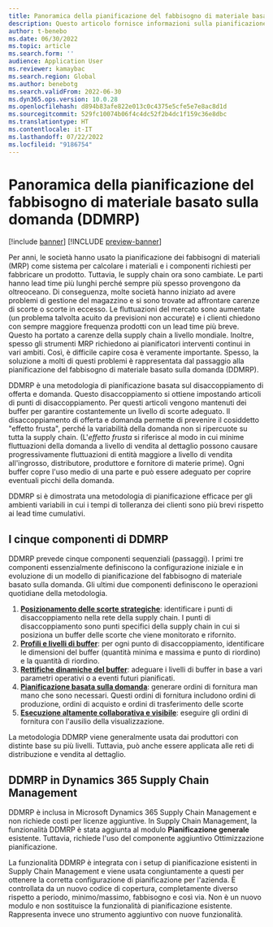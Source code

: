 ```yaml
---
title: Panoramica della pianificazione del fabbisogno di materiale basato sulla domanda (DDMRP)
description: Questo articolo fornisce informazioni sulla pianificazione del fabbisogno di materiale basato sulla domanda (DDMRP), una metodologia di pianificazione basata sul disaccoppiamento di offerta e domanda.
author: t-benebo
ms.date: 06/30/2022
ms.topic: article
ms.search.form: ''
audience: Application User
ms.reviewer: kamaybac
ms.search.region: Global
ms.author: benebotg
ms.search.validFrom: 2022-06-30
ms.dyn365.ops.version: 10.0.28
ms.openlocfilehash: d894b83afe822e013c0c4375e5cfe5e7e8ac8d1d
ms.sourcegitcommit: 529fc10074b06f4c4dc52f2b4dc1f159c36e8dbc
ms.translationtype: HT
ms.contentlocale: it-IT
ms.lasthandoff: 07/22/2022
ms.locfileid: "9186754"
---
```

# <a name="demand-driven-material-requirements-planning-ddmrp-overview"></a>Panoramica della pianificazione del fabbisogno di materiale basato sulla domanda (DDMRP)

[!include [banner](../../includes/banner.md)]
[!INCLUDE [preview-banner](../../includes/preview-banner.md)]

Per anni, le società hanno usato la pianificazione dei fabbisogni di materiali (MRP) come sistema per calcolare i materiali e i componenti richiesti per fabbricare un prodotto. Tuttavia, le supply chain ora sono cambiate. Le parti hanno lead time più lunghi perché sempre più spesso provengono da oltreoceano. Di conseguenza, molte società hanno iniziato ad avere problemi di gestione del magazzino e si sono trovate ad affrontare carenze di scorte o scorte in eccesso. Le fluttuazioni del mercato sono aumentate (un problema talvolta acuito da previsioni non accurate) e i clienti chiedono con sempre maggiore frequenza prodotti con un lead time più breve. Questo ha portato a carenze della supply chain a livello mondiale. Inoltre, spesso gli strumenti MRP richiedono ai pianificatori interventi continui in vari ambiti. Così, è difficile capire cosa è veramente importante. Spesso, la soluzione a molti di questi problemi è rappresentata dal passaggio alla pianificazione del fabbisogno di materiale basato sulla domanda (DDMRP).

DDMRP è una metodologia di pianificazione basata sul disaccoppiamento di offerta e domanda. Questo disaccoppiamento si ottiene impostando articoli di punti di disaccoppiamento. Per questi articoli vengono mantenuti dei buffer per garantire costantemente un livello di scorte adeguato. Il disaccoppiamento di offerta e domanda permette di prevenire il cosiddetto "effetto frusta", perché la variabilità della domanda non si ripercuote su tutta la supply chain. (L'*effetto frusta* si riferisce al modo in cui minime fluttuazioni della domanda a livello di vendita al dettaglio possono causare progressivamente fluttuazioni di entità maggiore a livello di vendita all'ingrosso, distributore, produttore e fornitore di materie prime). Ogni buffer copre l'uso medio di una parte e può essere adeguato per coprire eventuali picchi della domanda.

DDMRP si è dimostrata una metodologia di pianificazione efficace per gli ambienti variabili in cui i tempi di tolleranza dei clienti sono più brevi rispetto ai lead time cumulativi.

## <a name="the-five-components-of-ddmrp"></a>I cinque componenti di DDMRP

DDMRP prevede cinque componenti sequenziali (passaggi). I primi tre componenti essenzialmente definiscono la configurazione iniziale e in evoluzione di un modello di pianificazione del fabbisogno di materiale basato sulla domanda. Gli ultimi due componenti definiscono le operazioni quotidiane della metodologia.

1. **[Posizionamento delle scorte strategiche](ddmrp-inventory-positioning.md)**: identificare i punti di disaccoppiamento nella rete della supply chain. I punti di disaccoppiamento sono punti specifici della supply chain in cui si posiziona un buffer delle scorte che viene monitorato e rifornito.
2. **[Profili e livelli di buffer](ddmrp-buffer-profile-and-levels.md)**: per ogni punto di disaccoppiamento, identificare le dimensioni del buffer (quantità minima e massima e punto di riordino) e la quantità di riordino.
3. **[Rettifiche dinamiche del buffer](ddmrp-buffer-profile-and-levels.md#dynamic-adjustments)**: adeguare i livelli di buffer in base a vari parametri operativi o a eventi futuri pianificati.
4. **[Pianificazione basata sulla domanda](ddmrp-planning.md)**: generare ordini di fornitura man mano che sono necessari. Questi ordini di fornitura includono ordini di produzione, ordini di acquisto e ordini di trasferimento delle scorte
5. **[Esecuzione altamente collaborativa e visibile](ddmrp-visual-and-collaborative-execution.md)**: eseguire gli ordini di fornitura con l'ausilio della visualizzazione.

La metodologia DDMRP viene generalmente usata dai produttori con distinte base su più livelli. Tuttavia, può anche essere applicata alle reti di distribuzione e vendita al dettaglio.

## <a name="ddmrp-in-dynamics-365-supply-chain-management"></a>DDMRP in Dynamics 365 Supply Chain Management

DDMRP è inclusa in Microsoft Dynamics 365 Supply Chain Management e non richiede costi per licenze aggiuntive. In Supply Chain Management, la funzionalità DDMRP è stata aggiunta al modulo **Pianificazione generale** esistente. Tuttavia, richiede l'uso del componente aggiuntivo Ottimizzazione pianificazione. 

La funzionalità DDMRP è integrata con i setup di pianificazione esistenti in Supply Chain Management e viene usata congiuntamente a questi per ottenere la corretta configurazione di pianificazione per l'azienda. È controllata da un nuovo codice di copertura, completamente diverso rispetto a periodo, minimo/massimo, fabbisogno e così via. Non è un nuovo modulo e non sostituisce la funzionalità di pianificazione esistente. Rappresenta invece uno strumento aggiuntivo con nuove funzionalità.
